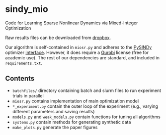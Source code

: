 # sindy_mio
Code for Learning Sparse Nonlinear Dynamics via Mixed-Integer Optimization

Raw results files can be downloaded from [dropbox](https://www.dropbox.com/sh/lmlxbfm3aa76qv3/AADS6rmlsxrgEjC018JlAcKea?dl=0).

Our algorithm is self-contained in `miosr.py` and adheres to the [PySINDy](https://github.com/dynamicslab/pysindy) optimizer [interface](https://pysindy.readthedocs.io/en/latest/api/pysindy.optimizers.html). 
However, it does require a [Gurobi](https://www.gurobi.com/academia/academic-program-and-licenses/) license (free for academic use).
The rest of our dependencies are standard, and included in `requirements.txt`.


## Contents
- `batchfiles/` directory containing batch and slurm files to run experiment trials in parallel
- `miosr.py` contains implementation of main optimization model
- `*_experiment.py`  contain the outer loop of the experiment (e.g., varying different parameters and saving results)
- `models.py` and `weak_models.py` contain functions for tuning all algorithms
- `systems.py` contain methods for generating synthetic data
- `make_plots.py` generate the paper figures


